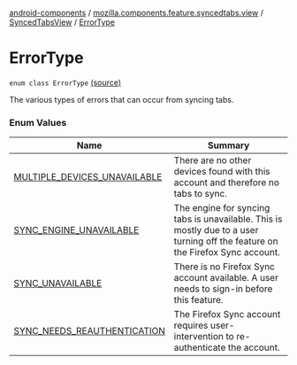 [android-components](../../../index.md) / [mozilla.components.feature.syncedtabs.view](../../index.md) / [SyncedTabsView](../index.md) / [ErrorType](./index.md)

# ErrorType

`enum class ErrorType` [(source)](https://github.com/mozilla-mobile/android-components/blob/master/components/feature/syncedtabs/src/main/java/mozilla/components/feature/syncedtabs/view/SyncedTabsView.kt#L61)

The various types of errors that can occur from syncing tabs.

### Enum Values

| Name | Summary |
|---|---|
| [MULTIPLE_DEVICES_UNAVAILABLE](-m-u-l-t-i-p-l-e_-d-e-v-i-c-e-s_-u-n-a-v-a-i-l-a-b-l-e.md) | There are no other devices found with this account and therefore no tabs to sync. |
| [SYNC_ENGINE_UNAVAILABLE](-s-y-n-c_-e-n-g-i-n-e_-u-n-a-v-a-i-l-a-b-l-e.md) | The engine for syncing tabs is unavailable. This is mostly due to a user turning off the feature on the Firefox Sync account. |
| [SYNC_UNAVAILABLE](-s-y-n-c_-u-n-a-v-a-i-l-a-b-l-e.md) | There is no Firefox Sync account available. A user needs to sign-in before this feature. |
| [SYNC_NEEDS_REAUTHENTICATION](-s-y-n-c_-n-e-e-d-s_-r-e-a-u-t-h-e-n-t-i-c-a-t-i-o-n.md) | The Firefox Sync account requires user-intervention to re-authenticate the account. |
